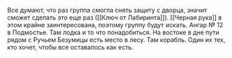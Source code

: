 Все думают, что раз группа смогла снять защиту с дворца, значит сможет сделать это еще раз ([[Ключ от Лабиринта]]). [[Черная рука]] в этом крайне заинтересована, поэтому группу будут искать.
Ангар № 12 в Подмостье. Там лодка и то что понадобиться.
На востоке в дне пути рядом с Ручьем Безумицы есть место в лесу. Там корабль.
Один их тех, кто хочет, чтобы все оставалось как есть.

